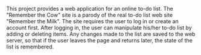 This project provides a web application for an online to-do list. 
The "Remember the Cow" site is a parody of the real to-do list web site "Remember the Milk". The site requires the user to log in or create an account first. After logging in, the user can manipulate his/her to-do list by adding or deleting items. Any changes made to the list are
saved to the web server, so that if the user leaves the page and returns later, the state of the list is remembered.